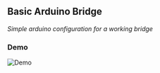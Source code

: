 ## Basic Arduino Bridge
_Simple arduino configuration for a working bridge_

### Demo
![Demo](demo.gif)

